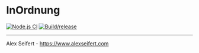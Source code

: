 # InOrdnung

[![Node.js CI](https://github.com/eiskalteschatten/InOrdnung/workflows/Node.js%20CI/badge.svg)](https://github.com/eiskalteschatten/InOrdnung/actions?query=workflow%3A%22Node.js+CI%22)
[![Build/release](https://github.com/eiskalteschatten/InOrdnung/workflows/Build/release/badge.svg)](https://github.com/eiskalteschatten/InOrdnung/actions?query=workflow%3ABuild%2Frelease)



---

Alex Seifert - https://www.alexseifert.com
